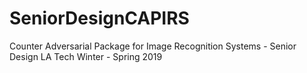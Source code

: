 # SeniorDesignCAPIRS
Counter Adversarial Package for Image Recognition Systems - Senior Design LA Tech Winter - Spring 2019
